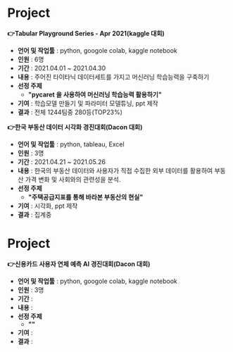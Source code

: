 # Project
**👉Tabular Playground Series - Apr 2021(kaggle 대회)**
  * **언어 및 작업툴** : python, googole colab, kaggle notebook
  * **인원** : 6명
  * **기간** : 2021.04.01 ~ 2021.04.30
  * **내용** : 주어진 타이타닉 데이터세트를 가지고 머신러닝 학습능력을 구축하기
  * **선정 주제**
    * **"pycaret 을 사용하여 머신러닝 학습능력 활용하기"**
  * **기여** : 학습모델 만들기 및 파라미터 모델튜닝,  ppt 제작  
  * **결과** :  전체 1244팀중 280등(TOP23%)

**👉한국 부동산 데이터 시각화 경진대회(Dacon 대회)**
  * **언어 및 작업툴** : python, tableau, Excel
  * **인원** : 3명
  * **기간** : 2021.04.21 ~ 2021.05.26
  * **내용** : 한국의 부동산 데이터와 사용자가 직접 수집한 외부 데이터를 활용하여 부동산 가격 변화 및 사회와의 관련성을 분석.
  * **선정 주제**
    * **"주택공급지표를 통해 바라본 부동산의 현실"**
  * **기여** : 시각화,  ppt 제작  
  * **결과** :  집계중
  
# Project
**👉신용카드 사용자 연체 예측 AI 경진대회(Dacon 대회)**
  * **언어 및 작업툴** : python, googole colab, kaggle notebook
  * **인원** : 3명
  * **기간** : 
  * **내용** : 
  * **선정 주제**
    * **""**
  * **기여** :   
  * **결과** :  
